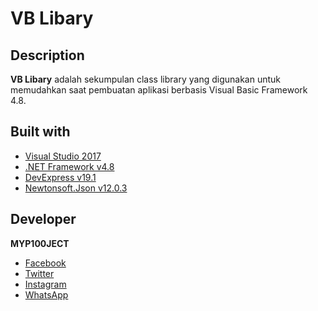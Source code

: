 # VB Libary
## Description
**VB Libary** adalah sekumpulan class library yang digunakan untuk memudahkan saat pembuatan aplikasi berbasis Visual Basic Framework 4.8.

## Built with
- [Visual Studio 2017](https://visualstudio.microsoft.com/)
- [.NET Framework v4.8](https://dotnet.microsoft.com/download/dotnet-framework/net48)
- [DevExpress v19.1](https://www.devexpress.com/)
- [Newtonsoft.Json v12.0.3](https://www.newtonsoft.com/json)

## Developer
**MYP100JECT**
- [Facebook](https://facebook.com/myp100ject)
- [Twitter](https://twitter.com/myp100ject)
- [Instagram](https://instagram.com/myp100ject)
- [WhatsApp](https://api.whatsapp.com/send?phone=6282269280144)
